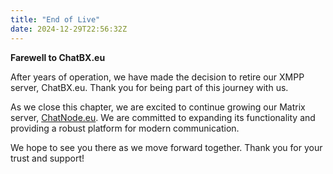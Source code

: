 ```yaml
---
title: "End of Live"
date: 2024-12-29T22:56:32Z
---
```


**Farewell to ChatBX.eu**

After years of operation, we have made the decision to retire our XMPP server, ChatBX.eu. Thank you for being part of this journey with us.

As we close this chapter, we are excited to continue growing our Matrix server, [ChatNode.eu](https://chatnode.eu). We are committed to expanding its functionality and providing a robust platform for modern communication.

We hope to see you there as we move forward together. Thank you for your trust and support!
